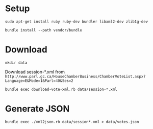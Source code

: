 Setup
=====

```
sudo apt-get install ruby ruby-dev bundler libxml2-dev zlib1g-dev
```

```
bundle install --path vendor/bundle  
```

Download
========

```
mkdir data
```

Download session-*.xml from `http://www.parl.gc.ca/HouseChamberBusiness/ChamberVoteList.aspx?Language=E&Mode=1&Parl=40&Ses=2`

```
bundle exec download-vote-xml.rb data/session-*.xml
```

Generate JSON
=============

```
bundle exec ./xml2json.rb data/session*.xml > data/votes.json
```
